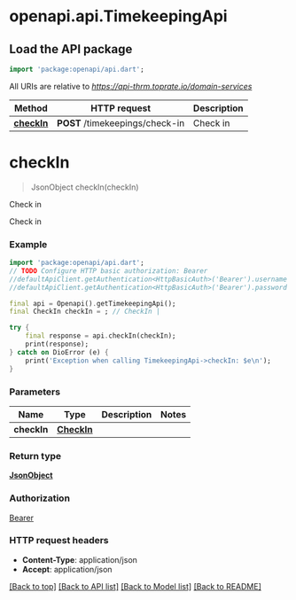 # openapi.api.TimekeepingApi

## Load the API package
```dart
import 'package:openapi/api.dart';
```

All URIs are relative to *https://api-thrm.toprate.io/domain-services*

Method | HTTP request | Description
------------- | ------------- | -------------
[**checkIn**](TimekeepingApi.md#checkin) | **POST** /timekeepings/check-in | Check in


# **checkIn**
> JsonObject checkIn(checkIn)

Check in

Check in

### Example
```dart
import 'package:openapi/api.dart';
// TODO Configure HTTP basic authorization: Bearer
//defaultApiClient.getAuthentication<HttpBasicAuth>('Bearer').username = 'YOUR_USERNAME'
//defaultApiClient.getAuthentication<HttpBasicAuth>('Bearer').password = 'YOUR_PASSWORD';

final api = Openapi().getTimekeepingApi();
final CheckIn checkIn = ; // CheckIn | 

try {
    final response = api.checkIn(checkIn);
    print(response);
} catch on DioError (e) {
    print('Exception when calling TimekeepingApi->checkIn: $e\n');
}
```

### Parameters

Name | Type | Description  | Notes
------------- | ------------- | ------------- | -------------
 **checkIn** | [**CheckIn**](CheckIn.md)|  | 

### Return type

[**JsonObject**](JsonObject.md)

### Authorization

[Bearer](../README.md#Bearer)

### HTTP request headers

 - **Content-Type**: application/json
 - **Accept**: application/json

[[Back to top]](#) [[Back to API list]](../README.md#documentation-for-api-endpoints) [[Back to Model list]](../README.md#documentation-for-models) [[Back to README]](../README.md)

